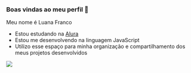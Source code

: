 ### Boas vindas ao meu perfil 💙

Meu nome é Luana Franco

- Estou estudando na [Alura](https://www.alura.com.br)
- Estou me desenvolvendo na linguagem JavaScript
- Utilizo esse espaço para minha organização e compartilhamento dos meus projetos desenvolvidos

![](https://media1.tenor.com/m/yzfDVxFuXxIAAAAC/zoro-enma.gif)
